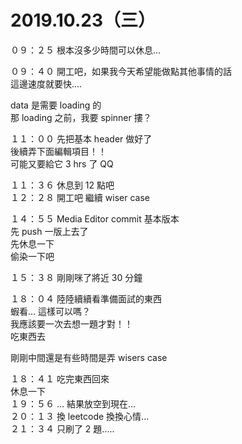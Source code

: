 # 2019.10.23（三）

０９：２５ 根本沒多少時間可以休息...  

０９：４０ 開工吧，如果我今天希望能做點其他事情的話  
這邊速度就要快....  

data 是需要 loading 的  
那 loading 之前，我要 spinner 摟？  

１１：００ 先把基本 header 做好了  
後續弄下面編輯項目！！  
可能又要給它 3 hrs 了 QQ  

１１：３６ 休息到 12 點吧  
１２：２８ 開工吧  繼續 wiser case  

１４：５５ Media Editor commit 基本版本  
先 push 一版上去了  
先休息一下  
偷染一下吧  

１５：３８ 剛剛咪了將近 30 分鐘  

１８：０４ 陸陸續續看準備面試的東西  
蝦看... 這樣可以嗎？  
我應該要一次去想一題才對！！  
吃東西去  

剛剛中間還是有些時間是弄 wisers case  

１８：４１ 吃完東西回來  
休息一下  
１９：５６ ... 結果放空到現在...  
２０：１３ 換 leetcode 換換心情...  
２１：３４ 只刷了 2 題.....  